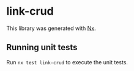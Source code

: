 # link-crud

This library was generated with [Nx](https://nx.dev).

## Running unit tests

Run `nx test link-crud` to execute the unit tests.
